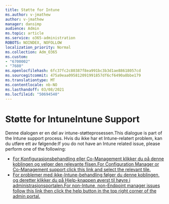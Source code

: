 ```yaml
---
title: Støtte for Intune
ms.author: v-jmathew
author: v-jmathew
manager: dansimp
audience: Admin
ms.topic: article
ms.service: o365-administration
ROBOTS: NOINDEX, NOFOLLOW
localization_priority: Normal
ms.collection: Adm_O365
ms.custom:
- "6700002"
- "7680"
ms.openlocfilehash: 6fc37fc2c80387f8ea991bc3b3d1ae88618057cd
ms.sourcegitcommit: 475a9eaa095812091991857df6cf6490a8bbe179
ms.translationtype: MT
ms.contentlocale: nb-NO
ms.lasthandoff: 03/08/2021
ms.locfileid: "50694540"
---
```

# <a name="intune-support"></a><span data-ttu-id="cde50-102">Støtte for Intune</span><span class="sxs-lookup"><span data-stu-id="cde50-102">Intune Support</span></span>

<span data-ttu-id="cde50-103">Denne dialogen er en del av intune-støtteprosessen.</span><span class="sxs-lookup"><span data-stu-id="cde50-103">This dialogue is part of the Intune support process.</span></span> <span data-ttu-id="cde50-104">Hvis du ikke har et Intune-relatert problem, kan du utføre ett av følgende:</span><span class="sxs-lookup"><span data-stu-id="cde50-104">If you do not have an Intune related issue, please perform one of the following:</span></span>

- [<span data-ttu-id="cde50-105">For Konfigurasjonsbehandling eller Co-Management klikker du på denne koblingen og velger den relevante flisen.</span><span class="sxs-lookup"><span data-stu-id="cde50-105">For Configuration Manager or Co-Management support click this link and select the relevant tile.</span></span>](https://endpoint.microsoft.com/#blade/Microsoft_Intune_DeviceSettings/SupportMenu/helpSupport)
- [<span data-ttu-id="cde50-106">For problemer med ikke-Intune-behandling følger du denne koblingen, og deretter klikker du på Hjelp-knappen øverst til høyre i administrasjonsportalen.</span><span class="sxs-lookup"><span data-stu-id="cde50-106">For non-Intune, non-Endpoint manager issues follow this link then click the help button in the top right corner of the admin portal.</span></span>](https://admin.microsoft.com/Adminportal/Home?source=applauncher#/support/requests)
